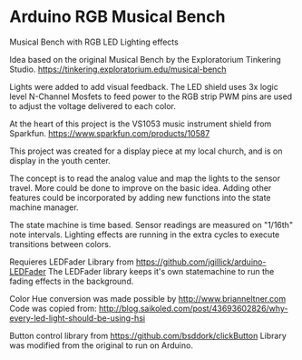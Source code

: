 # Arduino RGB Musical Bench
Musical Bench with RGB LED Lighting effects

Idea based on the original Musical Bench by the Exploratorium Tinkering Studio.
 https://tinkering.exploratorium.edu/musical-bench
 
Lights were added to add visual feedback.
The LED shield uses 3x logic level N-Channel Mosfets to feed power to the RGB strip
PWM pins are used to adjust the voltage delivered to each color.
 
At the heart of this project is the VS1053 music instrument shield from Sparkfun.
 https://www.sparkfun.com/products/10587
 
This project was created for a display piece at my local church, and is on display in the youth center.
 
The concept is to read the analog value and map the lights to the sensor travel.
More could be done to improve on the basic idea.
Adding other features could be incorporated by adding new functions into the state machine manager.
 
The state machine is time based.
Sensor readings are measured on "1/16th" note intervals.
Lighting effects are running in the extra cycles to execute transitions between colors.
 
Requieres LEDFader Library from https://github.com/jgillick/arduino-LEDFader
The LEDFader library keeps it's own statemachine to run the fading effects in the background.
 
Color Hue conversion was made possible by http://www.brianneltner.com
Code was copied from: http://blog.saikoled.com/post/43693602826/why-every-led-light-should-be-using-hsi
 
Button control library from https://github.com/bsddork/clickButton
Library was modified from the original to run on Arduino.
